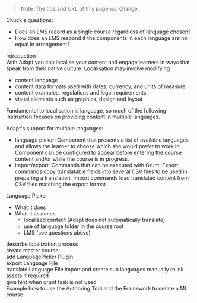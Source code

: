 >Note: The title and URL of this page *will* change.  

Chuck's questions: 
- Does an LMS record as a single course regardless of language chosen?
- How does an LMS respond if the components in each language are no equal in arrangement?  

Introduction  
With Adapt you can localise your content and engage learners in ways that speak from their native culture. Localisation may involve modifying  
- content language
- content data formats used with dates, currency, and units of measure  
- content examples, regulations and legal requirements  
- visual elements such as graphics, design and layout  

Fundamental to localisation is language, so much of the following instruction focuses on providing content in multiple languages.

Adapt's support for multiple languages:  
- language picker: Component that presents a list of available languages and allows the learner to choose which she would prefer to work in. Component can be configured to appear before entering the course content and/or while the course is in progress. 
- import/export: Commands that can be executed with Grunt. Export commands copy translatable fields into several CSV files to be used in preparing a translation. Import commands load translated content from CSV files matching the export format. 

Language Picker  
- What it does
- What it assumes
    - localized content (Adapt does not automatically translate)
    - use of language folder in the course root
    - LMS (see questions above)



describe localization process  
create master course  
add LanguagePicker Plugin  
export Language File  
translate Language File 
import and create sub languages 
manually relink assets if required  
give hint when grunt task is not used  
Example how to use the Authoring Tool and the Framework to create a ML course  
